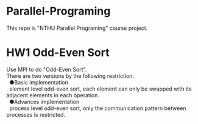 # Parallel-Programing
This repo is "NTHU Parallel Programing" course project.

# HW1 Odd-Even Sort
Use MPI to do "Odd-Even Sort".<br>
There are two versions by the following restriction.<br>
&nbsp;&nbsp;●Basic implementation<br>
&nbsp;&nbsp;element level odd-even sort, each element can only be swapped with its adjacent elements in each operation.<br>
&nbsp;&nbsp;●Advances implementation<br>
&nbsp;&nbsp;process level odd-even sort, only the communication pattern between processes is restricted.<br>
